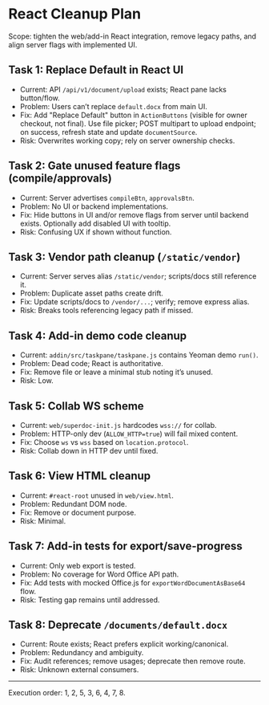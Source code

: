 # React Cleanup Plan

Scope: tighten the web/add-in React integration, remove legacy paths, and align server flags with implemented UI.

## Task 1: Replace Default in React UI
- Current: API `/api/v1/document/upload` exists; React pane lacks button/flow.
- Problem: Users can’t replace `default.docx` from main UI.
- Fix: Add "Replace Default" button in `ActionButtons` (visible for owner checkout, not final). Use file picker; POST multipart to upload endpoint; on success, refresh state and update `documentSource`.
- Risk: Overwrites working copy; rely on server ownership checks.

## Task 2: Gate unused feature flags (compile/approvals)
- Current: Server advertises `compileBtn`, `approvalsBtn`.
- Problem: No UI or backend implementations.
- Fix: Hide buttons in UI and/or remove flags from server until backend exists. Optionally add disabled UI with tooltip.
- Risk: Confusing UX if shown without function.

## Task 3: Vendor path cleanup (`/static/vendor`)
- Current: Server serves alias `/static/vendor`; scripts/docs still reference it.
- Problem: Duplicate asset paths create drift.
- Fix: Update scripts/docs to `/vendor/...`; verify; remove express alias.
- Risk: Breaks tools referencing legacy path if missed.

## Task 4: Add-in demo code cleanup
- Current: `addin/src/taskpane/taskpane.js` contains Yeoman demo `run()`.
- Problem: Dead code; React is authoritative.
- Fix: Remove file or leave a minimal stub noting it’s unused.
- Risk: Low.

## Task 5: Collab WS scheme
- Current: `web/superdoc-init.js` hardcodes `wss://` for collab.
- Problem: HTTP-only dev (`ALLOW_HTTP=true`) will fail mixed content.
- Fix: Choose `ws` vs `wss` based on `location.protocol`.
- Risk: Collab down in HTTP dev until fixed.

## Task 6: View HTML cleanup
- Current: `#react-root` unused in `web/view.html`.
- Problem: Redundant DOM node.
- Fix: Remove or document purpose.
- Risk: Minimal.

## Task 7: Add-in tests for export/save-progress
- Current: Only web export is tested.
- Problem: No coverage for Word Office API path.
- Fix: Add tests with mocked Office.js for `exportWordDocumentAsBase64` flow.
- Risk: Testing gap remains until addressed.

## Task 8: Deprecate `/documents/default.docx`
- Current: Route exists; React prefers explicit working/canonical.
- Problem: Redundancy and ambiguity.
- Fix: Audit references; remove usages; deprecate then remove route.
- Risk: Unknown external consumers.

---
Execution order: 1, 2, 5, 3, 6, 4, 7, 8.

